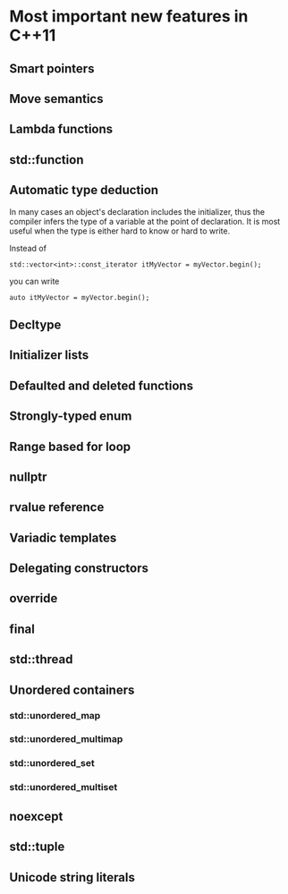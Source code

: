 # Most important new features in C++11

## Smart pointers

## Move semantics

## Lambda functions

## std::function

## Automatic type deduction

In many cases an object's declaration includes the initializer, thus the compiler infers the type of a variable at the point of declaration. It is most useful when the type is either hard to know or hard to write.

Instead of 
```
std::vector<int>::const_iterator itMyVector = myVector.begin();
```
you can write
```
auto itMyVector = myVector.begin();
```


## Decltype

## Initializer lists

## Defaulted and deleted functions

## Strongly-typed enum

## Range based for loop

## nullptr

## rvalue reference

## Variadic templates

## Delegating constructors

## override

## final

## std::thread

## Unordered containers
### std::unordered_map
### std::unordered_multimap
### std::unordered_set
### std::unordered_multiset

## noexcept

## std::tuple

## Unicode string literals
